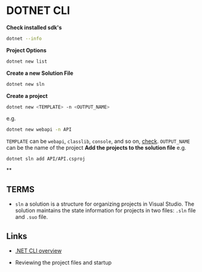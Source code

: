 # DOTNET CLI

**Check installed sdk's**

```bash
dotnet --info
```

**Project Options**

```bash
dotnet new list
```

**Create a new Solution File**
```bash
dotnet new sln
```
**Create a project**
```bash
dotnet new <TEMPLATE> -n <OUTPUT_NAME>
```
e.g.
```bash
dotnet new webapi -n API
```

`TEMPLATE` can be `webapi`, `classlib`, `console`, and so on, [check](https://learn.microsoft.com/en-us/dotnet/core/tools/dotnet-new#arguments).
`OUTPUT_NAME` can be the name of the project
**Add the projects to the solution file**
e.g.
```
dotnet sln add API/API.csproj
```
**
## TERMS

- `sln` a solution is a structure for organizing projects in Visual Studio. The solution maintains the state information for projects in two files: `.sln` file and `.suo` file.

## Links

- [.NET CLI overview](https://learn.microsoft.com/en-us/dotnet/core/tools/)

* Reviewing the project files and startup
